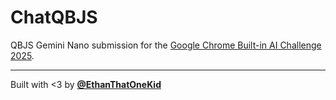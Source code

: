 # ChatQBJS

QBJS Gemini Nano submission for the
[Google Chrome Built-in AI Challenge 2025](https://googlechromeai2025.devpost.com/).

---

Built with <3 by [**@EthanThatOneKid**](https://github.com/EthanThatOneKid)
